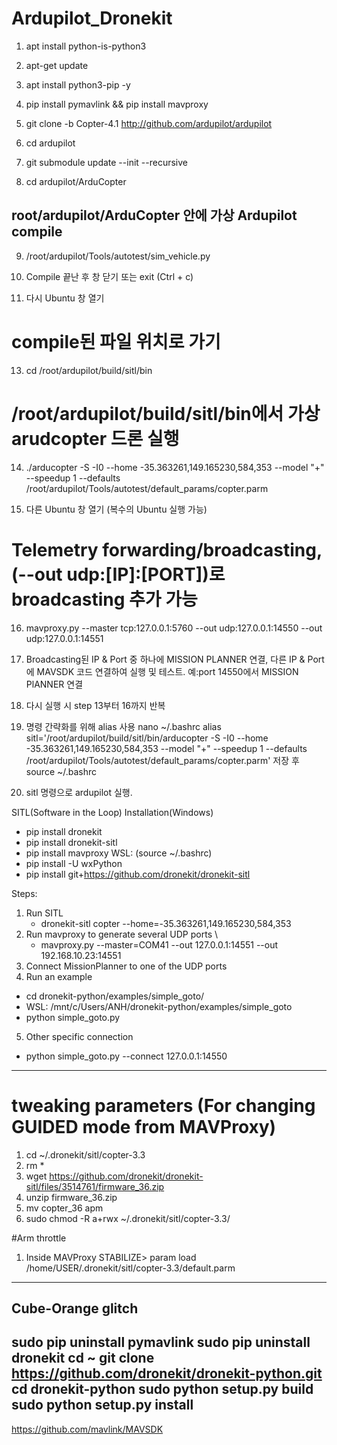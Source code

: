 # Ardupilot_Dronekit

1. apt install python-is-python3

2. apt-get update

3. apt install python3-pip -y

4. pip install pymavlink && pip install mavproxy

5. git clone -b Copter-4.1 http://github.com/ardupilot/ardupilot

6. cd ardupilot

7. git submodule update --init --recursive

8. cd ardupilot/ArduCopter

## root/ardupilot/ArduCopter 안에 가상 Ardupilot compile
9. /root/ardupilot/Tools/autotest/sim_vehicle.py     

10. Compile 끝난 후 창 닫기 또는 exit (Ctrl + c)

12. 다시 Ubuntu 창 열기

# compile된 파일 위치로 가기
13. cd /root/ardupilot/build/sitl/bin

# /root/ardupilot/build/sitl/bin에서 가상 arudcopter 드론 실행
14. ./arducopter -S -I0 --home -35.363261,149.165230,584,353 --model "+" --speedup 1 --defaults /root/ardupilot/Tools/autotest/default_params/copter.parm

15. 다른 Ubuntu 창 열기 (복수의 Ubuntu 실행 가능)

# Telemetry forwarding/broadcasting, (--out udp:[IP]:[PORT])로 broadcasting 추가 가능
16. mavproxy.py --master tcp:127.0.0.1:5760 --out udp:127.0.0.1:14550 --out udp:127.0.0.1:14551 

17. Broadcasting된 IP & Port 중 하나에 MISSION PLANNER 연결, 다른 IP & Port에 MAVSDK 코드 연결하여 실행 및 테스트.
    예:port 14550에서 MISSION PlANNER 연결

18. 다시 실행 시 step 13부터 16까지 반복

19. 명령 간략화를 위해 alias 사용
    nano ~/.bashrc
    alias sitl='/root/ardupilot/build/sitl/bin/arducopter -S -I0 --home -35.363261,149.165230,584,353 --model "+" --speedup 1 --defaults /root/ardupilot/Tools/autotest/default_params/copter.parm'
    저장 후 
    source ~/.bashrc

20. sitl 명령으로 ardupilot 실행.



SITL(Software in the Loop) Installation(Windows)
- pip install dronekit
- pip install dronekit-sitl
- pip install mavproxy  WSL: (source ~/.bashrc)
- pip install -U wxPython
- pip install git+https://github.com/dronekit/dronekit-sitl

Steps: 
1. Run SITL
     - dronekit-sitl copter --home=-35.363261,149.165230,584,353
2. Run mavproxy to generate several UDP ports \
    - mavproxy.py --master=COM41 --out 127.0.0.1:14551 --out 192.168.10.23:14551
3. Connect MissionPlanner to one of the UDP ports
4. Run an example
  - cd dronekit-python/examples/simple_goto/
  - WSL: /mnt/c/Users/ANH/dronekit-python/examples/simple_goto
  - python simple_goto.py
5. Other specific connection
  - python simple_goto.py --connect 127.0.0.1:14550

------------------------------------------------------------------------------------------------
# tweaking parameters (For changing GUIDED mode from MAVProxy)
1. cd ~/.dronekit/sitl/copter-3.3
2. rm *
3. wget https://github.com/dronekit/dronekit-sitl/files/3514761/firmware_36.zip
4. unzip firmware_36.zip
5. mv copter_36 apm
6. sudo chmod -R a+rwx ~/.dronekit/sitl/copter-3.3/

#Arm throttle
1. Inside MAVProxy 
   STABILIZE> param load /home/USER/.dronekit/sitl/copter-3.3/default.parm
----------------------------------------------------------------------------------------------------
## Cube-Orange glitch

sudo pip uninstall pymavlink
sudo pip uninstall dronekit
cd ~
git clone https://github.com/dronekit/dronekit-python.git
cd dronekit-python
sudo python setup.py build
sudo python setup.py install
--------------------------------------------------------------------------------------------------------

https://github.com/mavlink/MAVSDK
